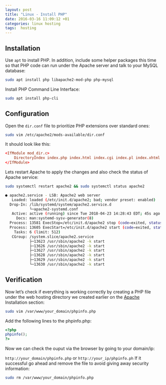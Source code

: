 ```yaml
---
layout: post
title: "Linux - Install PHP"
date: 2016-03-16 11:09:12 +01
categories: linux hosting
tags:  hosting
---
```


## Installation

Use `apt` to install PHP. In addition, include some helper packages this time so that PHP code can run under the Apache server and talk to your MySQL database:

```bash
sudo apt install php libapache2-mod-php php-mysql
```

Install PHP Command Line Interface:

```bash
sudo apt install php-cli
```

## Configuration

Open the `dir.conf` file to prioritize PHP extensions over standard ones:

```bash
sudo vim /etc/apache2/mods-available/dir.conf
```

It should look like this:

```conf
<IfModule mod_dir.c>
    DirectoryIndex index.php index.html index.cgi index.pl index.xhtml index.htm
</IfModule>
```

Lets restart Apache to apply the changes and also check the status of Apache service:

```bash
sudo systemctl restart apache2 && sudo systemctl status apache2

● apache2.service - LSB: Apache2 web server
   Loaded: loaded (/etc/init.d/apache2; bad; vendor preset: enabled)
  Drop-In: /lib/systemd/system/apache2.service.d
           └─apache2-systemd.conf
   Active: active (running) since Tue 2018-04-23 14:28:43 EDT; 45s ago
     Docs: man:systemd-sysv-generator(8)
  Process: 13581 ExecStop=/etc/init.d/apache2 stop (code=exited, status=0/SUCCESS)
  Process: 13605 ExecStart=/etc/init.d/apache2 start (code=exited, status=0/SUCCESS)
    Tasks: 6 (limit: 512)
   CGroup: /system.slice/apache2.service
           ├─13623 /usr/sbin/apache2 -k start
           ├─13626 /usr/sbin/apache2 -k start
           ├─13627 /usr/sbin/apache2 -k start
           ├─13628 /usr/sbin/apache2 -k start
           ├─13629 /usr/sbin/apache2 -k start
           └─13630 /usr/sbin/apache2 -k start
```

## Verification

Now let’s check if everything is working correctly by creating a PHP file under the web hosting directory we created earlier on the [Apache](../linux-install-apache) Installation section:

```bash
sudo vim /var/www/your_domain/phpinfo.php
```

Add the following lines to the phpinfo.php:

```php
<?php
phpinfo();
?>
```


Now we can check the ouput via the browser by going to your domain/ip:

`http://your_domain/phpinfo.php` or `http://your_ip/phpinfo.ph`
If it successful go ahead and remove the file to avoid giving away security information:

```bash
sudo rm /var/www/your_domain/phpinfo.php
```
